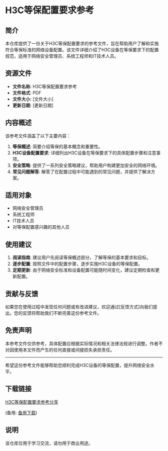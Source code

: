 # H3C等保配置要求参考

## 简介
本仓库提供了一份关于H3C等保配置要求的参考文件，旨在帮助用户了解和实施符合等保标准的网络设备配置。该文件详细介绍了H3C设备在等保要求下的配置规范，适用于网络安全管理员、系统工程师和IT技术人员。

## 资源文件
- **文件名称**: H3C等保配置要求参考
- **文件格式**: PDF
- **文件大小**: [文件大小]
- **更新日期**: [更新日期]

## 内容概述
该参考文件涵盖了以下主要内容：
1. **等保概述**: 简要介绍等保的基本概念和重要性。
2. **H3C设备配置要求**: 详细列出H3C设备在等保要求下的具体配置步骤和注意事项。
3. **安全策略**: 提供了一系列安全策略建议，帮助用户构建更加安全的网络环境。
4. **常见问题解答**: 解答了在配置过程中可能遇到的常见问题，并提供了解决方案。

## 适用对象
- 网络安全管理员
- 系统工程师
- IT技术人员
- 对等保配置感兴趣的其他人员

## 使用建议
1. **阅读指南**: 建议用户先阅读等保概述部分，了解等保的基本要求和目标。
2. **逐步配置**: 按照文件中的配置步骤，逐步实施H3C设备的等保配置。
3. **定期更新**: 由于网络安全标准和设备配置可能随时间变化，建议定期检查和更新配置。

## 贡献与反馈
如果您在使用过程中发现任何问题或有改进建议，欢迎通过[反馈方式]向我们提出。您的反馈将帮助我们不断完善这份参考文件。

## 免责声明
本参考文件仅供参考，具体配置应根据实际情况和相关法律法规进行调整。作者不对因使用本文件而产生的任何直接或间接损失承担责任。

---

希望这份参考文件能够帮助您顺利完成H3C设备的等保配置，提升网络安全水平。

## 下载链接
[H3C等保配置要求参考分享](https://pan.quark.cn/s/00547ef9e301) 

(备用: [备用下载](https://pan.baidu.com/s/16WlnSAJ0apDBFO4iwYPf0Q?pwd=1234))

## 说明

该仓库仅用于学习交流，请勿用于商业用途。
